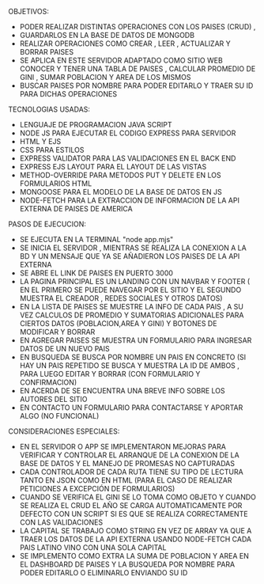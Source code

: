 OBJETIVOS:

- PODER REALIZAR DISTINTAS OPERACIONES CON LOS PAISES (CRUD) , 
- GUARDARLOS EN LA BASE DE DATOS DE MONGODB 
- REALIZAR OPERACIONES COMO CREAR , LEER , ACTUALIZAR Y BORRAR PAISES 
- SE APLICA EN ESTE SERVIDOR ADAPTADO COMO SITIO WEB CONOCER Y TENER UNA TABLA DE PAISES , CALCULAR PROMEDIO DE GINI , SUMAR POBLACION Y AREA DE LOS MISMOS 
- BUSCAR PAISES POR NOMBRE PARA PODER EDITARLO Y TRAER SU ID PARA DICHAS OPERACIONES

TECNOLOGIAS USADAS:

- LENGUAJE DE PROGRAMACION JAVA SCRIPT 
- NODE JS PARA EJECUTAR EL CODIGO EXPRESS PARA SERVIDOR 
- HTML Y EJS
- CSS PARA ESTILOS
- EXPRESS VALIDATOR PARA LAS VALIDACIONES EN EL BACK END
- EXPRESS EJS LAYOUT PARA EL LAYOUT DE LAS VISTAS 
- METHOD-OVERRIDE PARA METODOS PUT Y DELETE EN LOS FORMULARIOS HTML 
- MONGOOSE PARA EL MODELO DE LA BASE DE DATOS EN JS
- NODE-FETCH PARA LA EXTRACCION DE INFORMACION DE LA API EXTERNA DE PAISES DE AMERICA

PASOS DE EJECUCION:

- SE EJECUTA EN LA TERMINAL "node app.mjs"
- SE INICIA EL SERVIDOR , MIENTRAS SE REALIZA LA CONEXION A LA BD Y UN MENSAJE QUE YA SE AÑADIERON LOS PAISES DE LA API EXTERNA
- SE ABRE EL LINK DE PAISES EN PUERTO 3000
- LA PAGINA PRINCIPAL ES UN LANDING CON UN NAVBAR Y FOOTER ( EN EL PRIMERO SE PUEDE NAVEGAR POR EL SITIO Y EL SEGUNDO MUESTRA EL CREADOR , REDES SOCIALES Y OTROS DATOS)
- EN LA LISTA DE PAISES SE MUESTRE LA INFO DE CADA PAIS , A SU VEZ CALCULOS DE PROMEDIO Y SUMATORIAS ADICIONALES PARA CIERTOS DATOS (POBLACION,AREA Y GINI) Y BOTONES DE MODIFICAR Y BORRAR
- EN AGREGAR PAISES SE MUESTRA UN FORMULARIO PARA INGRESAR DATOS DE UN NUEVO PAIS
- EN BUSQUEDA SE BUSCA POR NOMBRE UN PAIS EN CONCRETO (SI HAY UN PAIS REPETIDO SE BUSCA Y MUESTRA LA ID DE AMBOS , PARA LUEGO EDITAR Y BORRAR (CON FORMULARIO Y CONFIRMACION) 
- EN ACERDA DE SE ENCUENTRA UNA BREVE INFO SOBRE LOS AUTORES DEL SITIO
- EN CONTACTO UN FORMULARIO PARA CONTACTARSE Y APORTAR ALGO (NO FUNCIONAL)

CONSIDERACIONES ESPECIALES:

- EN EL SERVIDOR O APP SE IMPLEMENTARON MEJORAS PARA VERIFICAR Y CONTROLAR EL ARRANQUE DE LA CONEXION DE LA BASE DE DATOS Y EL MANEJO DE PROMESAS NO CAPTURADAS
- CADA CONTROLADOR DE CADA RUTA TIENE SU TIPO DE LECTURA TANTO EN JSON COMO EN HTML (PARA EL CASO DE REALIZAR PETICIONES A EXCEPCIÓN DE FORMULARIOS)
- CUANDO SE VERIFICA EL GINI SE LO TOMA COMO OBJETO Y CUANDO SE REALIZA EL CRUD EL AÑO SE CARGA AUTOMATICAMENTE POR DEFECTO CON UN SCRIPT SI ES QUE SE REALIZA CORRECTAMENTE CON LAS VALIDACIONES
- LA CAPITAL SE TRABAJO COMO STRING EN VEZ DE ARRAY YA QUE A TRAER LOS DATOS DE LA API EXTERNA USANDO NODE-FETCH CADA PAIS LATINO VINO CON UNA SOLA CAPITAL
- SE IMPLEMENTO COMO EXTRA LA SUMA DE POBLACION Y AREA EN EL DASHBOARD DE PAISES Y LA BUSQUEDA POR NOMBRE PARA PODER EDITARLO O ELIMINARLO ENVIANDO SU ID
